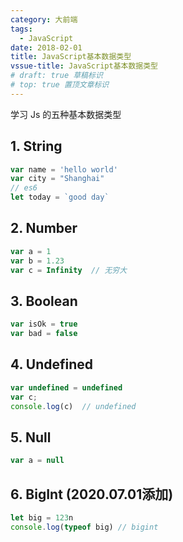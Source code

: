 ```yaml
---
category: 大前端
tags:
  - JavaScript
date: 2018-02-01
title: JavaScript基本数据类型
vssue-title: JavaScript基本数据类型
# draft: true 草稿标识
# top: true 置顶文章标识
---
```


学习 Js 的五种基本数据类型

<!-- more -->

## 1. String

```js
var name = 'hello world'
var city = "Shanghai"
// es6
let today = `good day`
```

## 2. Number

```js
var a = 1
var b = 1.23
var c = Infinity  // 无穷大
```

## 3. Boolean

```js
var isOk = true
var bad = false
```

## 4. Undefined

```js
var undefined = undefined
var c;
console.log(c)  // undefined
```

## 5. Null

```js
var a = null
```

## 6. BigInt (2020.07.01添加)

```js
let big = 123n
console.log(typeof big) // bigint
```